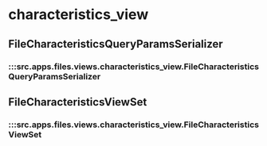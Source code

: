 # characteristics_view

## FileCharacteristicsQueryParamsSerializer

### :::src.apps.files.views.characteristics_view.FileCharacteristicsQueryParamsSerializer

## FileCharacteristicsViewSet

### :::src.apps.files.views.characteristics_view.FileCharacteristicsViewSet

